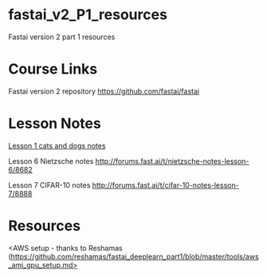 # fastai_v2_P1_resources
Fastai version 2 part 1 resources

# Course Links
Fastai version 2 repository <https://github.com/fastai/fastai>

# Lesson Notes
[Lesson 1 cats and dogs notes](http://forums.fast.ai/t/cats-and-dogs-code-notes/7561)

Lesson 6 Nietzsche notes <http://forums.fast.ai/t/nietzsche-notes-lesson-6/8682>

Lesson 7 CIFAR-10 notes <http://forums.fast.ai/t/cifar-10-notes-lesson-7/8888>

# Resources
<AWS setup - thanks to Reshamas (https://github.com/reshamas/fastai_deeplearn_part1/blob/master/tools/aws_ami_gpu_setup.md>


